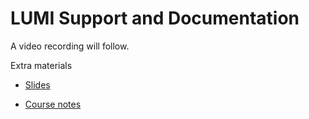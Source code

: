 # LUMI Support and Documentation

A video recording will follow.

<!--
Materials will be made available after the lecture
-->

Extra materials

-   [Slides](https://462000265.lumidata.eu/2day-20240502/files/LUMI-2day-20240502-10-support.pdf)

-   [Course notes](10_Support.md)

